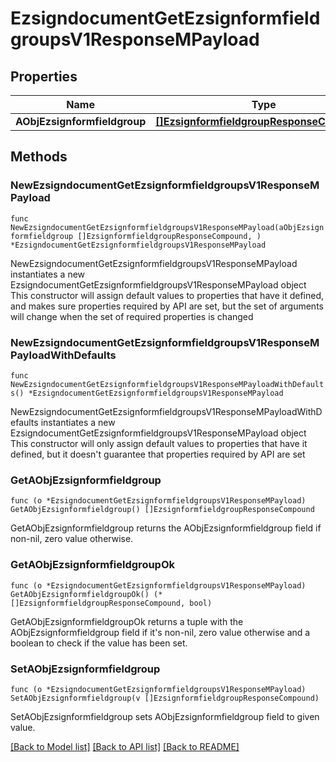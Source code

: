 # EzsigndocumentGetEzsignformfieldgroupsV1ResponseMPayload

## Properties

Name | Type | Description | Notes
------------ | ------------- | ------------- | -------------
**AObjEzsignformfieldgroup** | [**[]EzsignformfieldgroupResponseCompound**](EzsignformfieldgroupResponseCompound.md) |  | 

## Methods

### NewEzsigndocumentGetEzsignformfieldgroupsV1ResponseMPayload

`func NewEzsigndocumentGetEzsignformfieldgroupsV1ResponseMPayload(aObjEzsignformfieldgroup []EzsignformfieldgroupResponseCompound, ) *EzsigndocumentGetEzsignformfieldgroupsV1ResponseMPayload`

NewEzsigndocumentGetEzsignformfieldgroupsV1ResponseMPayload instantiates a new EzsigndocumentGetEzsignformfieldgroupsV1ResponseMPayload object
This constructor will assign default values to properties that have it defined,
and makes sure properties required by API are set, but the set of arguments
will change when the set of required properties is changed

### NewEzsigndocumentGetEzsignformfieldgroupsV1ResponseMPayloadWithDefaults

`func NewEzsigndocumentGetEzsignformfieldgroupsV1ResponseMPayloadWithDefaults() *EzsigndocumentGetEzsignformfieldgroupsV1ResponseMPayload`

NewEzsigndocumentGetEzsignformfieldgroupsV1ResponseMPayloadWithDefaults instantiates a new EzsigndocumentGetEzsignformfieldgroupsV1ResponseMPayload object
This constructor will only assign default values to properties that have it defined,
but it doesn't guarantee that properties required by API are set

### GetAObjEzsignformfieldgroup

`func (o *EzsigndocumentGetEzsignformfieldgroupsV1ResponseMPayload) GetAObjEzsignformfieldgroup() []EzsignformfieldgroupResponseCompound`

GetAObjEzsignformfieldgroup returns the AObjEzsignformfieldgroup field if non-nil, zero value otherwise.

### GetAObjEzsignformfieldgroupOk

`func (o *EzsigndocumentGetEzsignformfieldgroupsV1ResponseMPayload) GetAObjEzsignformfieldgroupOk() (*[]EzsignformfieldgroupResponseCompound, bool)`

GetAObjEzsignformfieldgroupOk returns a tuple with the AObjEzsignformfieldgroup field if it's non-nil, zero value otherwise
and a boolean to check if the value has been set.

### SetAObjEzsignformfieldgroup

`func (o *EzsigndocumentGetEzsignformfieldgroupsV1ResponseMPayload) SetAObjEzsignformfieldgroup(v []EzsignformfieldgroupResponseCompound)`

SetAObjEzsignformfieldgroup sets AObjEzsignformfieldgroup field to given value.



[[Back to Model list]](../README.md#documentation-for-models) [[Back to API list]](../README.md#documentation-for-api-endpoints) [[Back to README]](../README.md)


